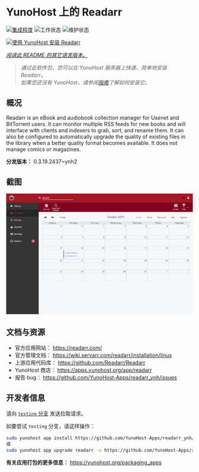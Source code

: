 <!--
注意：此 README 由 <https://github.com/YunoHost/apps/tree/master/tools/readme_generator> 自动生成
请勿手动编辑。
-->

# YunoHost 上的 Readarr

[![集成程度](https://apps.yunohost.org/badge/integration/readarr)](https://ci-apps.yunohost.org/ci/apps/readarr/)
![工作状态](https://apps.yunohost.org/badge/state/readarr)
![维护状态](https://apps.yunohost.org/badge/maintained/readarr)

[![使用 YunoHost 安装 Readarr](https://install-app.yunohost.org/install-with-yunohost.svg)](https://install-app.yunohost.org/?app=readarr)

*[阅读此 README 的其它语言版本。](./ALL_README.md)*

> *通过此软件包，您可以在 YunoHost 服务器上快速、简单地安装 Readarr。*  
> *如果您还没有 YunoHost，请参阅[指南](https://yunohost.org/install)了解如何安装它。*

## 概况

Readarr is an eBook and audiobook collection manager for Usenet and BitTorrent users. It can monitor multiple RSS feeds for new books and will interface with clients and indexers to grab, sort, and rename them. It can also be configured to automatically upgrade the quality of existing files in the library when a better quality format becomes available. It does not manage comics or magazines.

**分发版本：** 0.3.19.2437~ynh2

## 截图

![Readarr 的截图](./doc/screenshots/calendar.png)

## 文档与资源

- 官方应用网站： <https://readarr.com/>
- 官方管理文档： <https://wiki.servarr.com/readarr/installation/linux>
- 上游应用代码库： <https://github.com/Readarr/Readarr>
- YunoHost 商店： <https://apps.yunohost.org/app/readarr>
- 报告 bug： <https://github.com/YunoHost-Apps/readarr_ynh/issues>

## 开发者信息

请向 [`testing` 分支](https://github.com/YunoHost-Apps/readarr_ynh/tree/testing) 发送拉取请求。

如要尝试 `testing` 分支，请这样操作：

```bash
sudo yunohost app install https://github.com/YunoHost-Apps/readarr_ynh/tree/testing --debug
或
sudo yunohost app upgrade readarr -u https://github.com/YunoHost-Apps/readarr_ynh/tree/testing --debug
```

**有关应用打包的更多信息：** <https://yunohost.org/packaging_apps>
